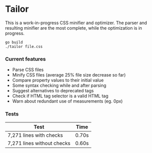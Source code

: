 # Tailor

This is a work-in-progress CSS minifier and optimizer. The parser and resulting minifier are the most complete, while the optimization is in progress.

```console
go build
./tailor file.css
```

### Current features

 - Parse CSS files
 - Minify CSS files (average 25% file size decrease so far)
 - Compare property values to their initial value
 - Some syntax checking while and after parsing
 - Suggest alternatives to deprecated tags
 - Check if HTML tag selector is a valid HTML tag
 - Warn about redundant use of measurements (eg. 0px)

### Tests

| Test                       | Time  |
|----------------------------|-------|
| 7,271 lines with checks    | 0.70s |
| 7,271 lines without checks | 0.60s |
